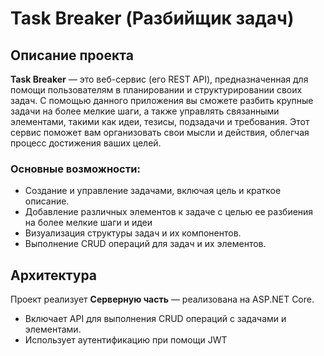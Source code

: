 # Task Breaker (Разбийщик задач)

## Описание проекта

**Task Breaker** — это веб-сервис (его REST API), предназначенная для помощи пользователям в планировании и структурировании своих задач. С помощью данного приложения вы сможете разбить крупные задачи на более мелкие шаги, а также управлять связанными элементами, такими как идеи, тезисы, подзадачи и требования. Этот сервис поможет вам организовать свои мысли и действия, облегчая процесс достижения ваших целей.

### Основные возможности:

- Создание и управление задачами, включая цель и краткое описание.
- Добавление различных элементов к задаче с целью ее разбиения на более мелкие шаги и идеи
- Визуализация структуры задач и их компонентов.
- Выполнение CRUD операций для задач и их элементов.

## Архитектура
Проект реализует **Серверную часть** — реализована на ASP.NET Core. 
   - Включает API для выполнения CRUD операций с задачами и элементами.
   - Использует аутентификацию при помощи JWT
